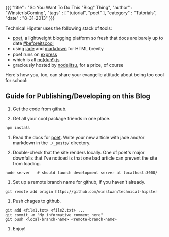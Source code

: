 {{{
  "title"    : "So You Want To Do This \"Blog\" Thing",
  "author"   : "WinsterIsComing",
  "tags"     : [ "tutorial", "poet" ],
  "category" : "Tutorials",
  "date"     : "8-31-2013"
}}}

Technical Hipster uses the following stack of tools:

- [poet](http://jsantell.github.io/poet/), a lightweight blogging platform so fresh that docs are barely up to date [#beforeitscool](http://www.quickmeme.com/meme/362nlv/)
- using [jade](http://jade-lang.com/) and [markdown](http://daringfireball.net/projects/markdown/) for HTML brevity
- poet runs on [express](http://expressjs.com/)
- which is all [no(duh!).js](http://nodejs.org/)
- graciously hosted by [nodejitsu](https://www.nodejitsu.com/), for a price, of course

Here's how you, too, can share your evangelic attitude about being too cool for school:

<!--more-->

Guide for Publishing/Developing on this Blog
--------------------------------------------

1. Get the code from [github](https://github.com/winstwan/technical-hipster).

1. Get all your cool package friends in one place.
  ```
  npm install
  ```

1. Read the docs for [poet](http://jsantell.github.io/poet/). Write your new article with jade and/or markdown in the `./_posts/` directory.

1. Double-check that the site renders locally.  One of poet's major downfalls that I've noticed is that one bad article can prevent the site from loading.
  ```
  node server   # should launch development server at localhost:3000/
  ```
  
1. Set up a remote branch name for github, if you haven't already.
  ```
  git remote add origin https://github.com/winstwan/technical-hipster
  ```

1. Push chages to github.
  ```
  git add <file1.txt> <file2.txt> ...
  git commit -m "My informative comment here"
  git push <local-branch-name> <remote-branch-name>
  ```

1. Enjoy!

